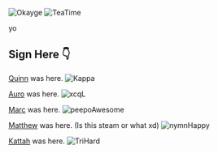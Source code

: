 ![Okayge](https://cdn.betterttv.net/emote/5fa59c774dfba164402933ca/3x)
![TeaTime](https://cdn.betterttv.net/emote/56f6eb647ee3e8fc6e4fe48e/3x)

yo


Sign Here 👇
---
[Quinn](https://github.com/NotNotQuinn) was here. ![Kappa](https://static-cdn.jtvnw.net/emoticons/v1/25/1.0)

[Auro](https://github.com/mrauro) was here. ![xcqL](https://cdn.betterttv.net/emote/5f295a5a713a6144748adfb5/1x)

[Marc](https://github.com/MarcFryd) was here. ![peepoAwesome](https://i.imgur.com/L77duEd.png)

[Matthew](https://github.com/M4tthewDE) was here. (Is this steam or what xd) ![nymnHappy](https://static-cdn.jtvnw.net/emoticons/v2/305223436/default/dark/1.0)

[Kattah](https://github.com/kattah7) was here. ![TriHard](https://static-cdn.jtvnw.net/emoticons/v2/120232/default/dark/1.0)
